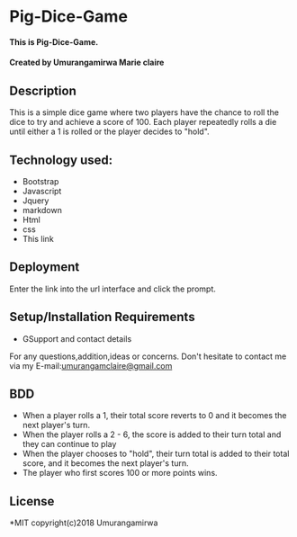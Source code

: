 # Pig-Dice-Game
#### This is Pig-Dice-Game.

#### Created by **Umurangamirwa Marie claire**

## Description

This is a simple dice game where two players have the chance to roll the dice to try and achieve a score of 100. Each player repeatedly rolls a die until either a 1 is rolled or the player decides to "hold".

## Technology used:

- Bootstrap
- Javascript
- Jquery
- markdown
- Html
- css
- This link

## Deployment

Enter the link into the url interface and click the prompt.

## Setup/Installation Requirements

* GSupport and contact details

For any questions,addition,ideas or concerns. Don't hesitate to contact me via my E-mail:umurangamclaire@gmail.com

## BDD

* When a player rolls a 1, their total score reverts to 0 and it becomes the next player's turn.
* When the player rolls a 2 - 6, the score is added to their turn total and they can continue to play
* When the player chooses to "hold", their turn total is added to their total score, and it becomes the next player's turn.
* The player who first scores 100 or more points wins.

## License

*MIT 
copyright(c)2018 Umurangamirwa